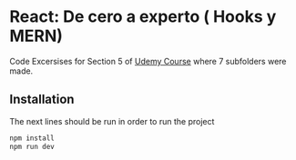 # React: De cero a experto ( Hooks y MERN)

Code Excersises for Section 5 of [Udemy Course](https://www.udemy.com/course/react-cero-experto/) where 7 subfolders were made.

## Installation
The next lines should be run in order to run the project

```bash
npm install 
npm run dev
```


